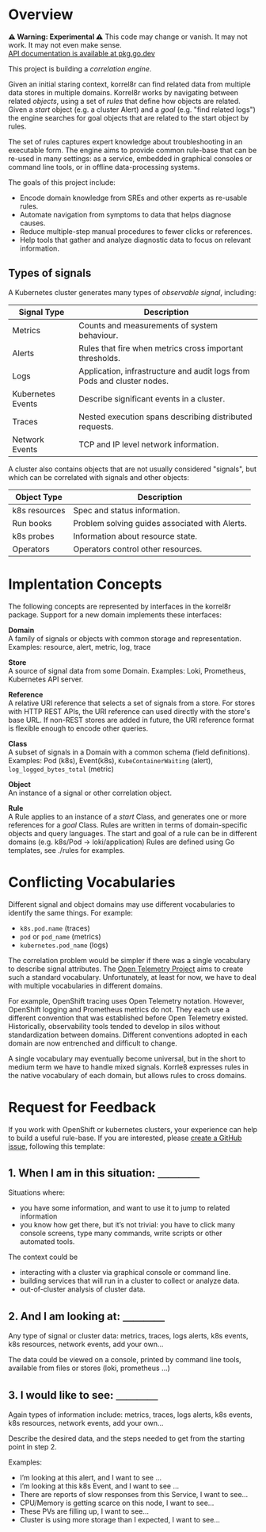 # Overview

**⚠ Warning: Experimental ⚠** This code may change or vanish. It may not work. It may not even make sense.\
[API documentation is available at pkg.go.dev](https://pkg.go.dev/github.com/korrel8r/korrel8r/pkg/korrel8r)

This project is building a *correlation engine*.

Given an initial staring context, korrel8r can find related data from multiple data stores in multiple domains.
Korrel8r works by navigating between related *objects*, using a set of *rules* that define how objects are related.
Given a *start* object (e.g. a cluster Alert) and a *goal* (e.g. "find related logs") the engine searches 
for goal objects that are related to the start object by rules.

The set of rules captures expert knowledge about troubleshooting in an executable form.
The engine aims to provide common rule-base that can be re-used in many settings:
as a service, embedded in graphical consoles or command line tools, or in offline data-processing systems.

The goals of this project include:

- Encode domain knowledge from SREs and other experts as re-usable rules.
- Automate navigation from symptoms to data that helps diagnose causes.
- Reduce multiple-step manual procedures to fewer clicks or references.
- Help tools that gather and analyze diagnostic data to focus on relevant information.

## Types of signals

A Kubernetes cluster generates many types of *observable signal*, including:

| Signal Type       | Description                                                             |
|-------------------|-------------------------------------------------------------------------|
| Metrics           | Counts and measurements of system behaviour.                            |
| Alerts            | Rules that fire when metrics cross important thresholds.                |
| Logs              | Application, infrastructure and audit logs from Pods and cluster nodes. |
| Kubernetes Events | Describe significant events in a cluster.                               |
| Traces            | Nested execution spans describing distributed requests.                 |
| Network Events    | TCP and IP level network information.                                   |

A cluster also contains objects that are not usually considered "signals",
but which can be correlated with signals and other objects:

| Object Type   | Description                                    |
|---------------|------------------------------------------------|
| k8s resources | Spec and status information.                   |
| Run books     | Problem solving guides associated with Alerts. |
| k8s probes    | Information about resource state.              |
| Operators     | Operators control other resources.             |


# Implentation Concepts

The following concepts are represented by interfaces in the korrel8r package.
Support for a new domain implements these interfaces:

**Domain** \
A family of signals or objects with common storage and representation.
Examples: resource, alert, metric, log, trace

**Store** \
A source of signal data from some Domain.
Examples: Loki, Prometheus, Kubernetes API server.

**Reference**  \
A relative URI reference that selects a set of signals from a store.
For stores with HTTP REST APIs, the URI reference can used directly with the store's base URL.
If non-REST stores are added in future, the URI reference format is flexible enough to encode other queries.

**Class**  \
A subset of signals in a Domain with a common schema (field definitions).
Examples: Pod (k8s), Event(k8s), `KubeContainerWaiting` (alert), `log_logged_bytes_total` (metric)

**Object** \
An instance of a signal or other correlation object.

**Rule**  \
A Rule applies to an instance of a *start* Class, and generates one or more references for a *goal* Class.
Rules are written in terms of domain-specific objects and query languages.
The start and goal of a rule can be in different domains (e.g. k8s/Pod → loki/application)
Rules are defined using Go templates, see ./rules for examples.

# Conflicting Vocabularies

Different signal and object domains may use different vocabularies to identify the same things.
For example:

- `k8s.pod.name` (traces)
- `pod` or `pod_name` (metrics)
- `kubernetes.pod_name` (logs)

The correlation problem would be simpler if there was a single vocabulary to describe signal attributes.
The [Open Telemetry Project](https://opentelemetry.io/) aims to create such a standard vocabulary.
Unfortunately, at least for now, we have to deal with multiple vocabularies in different domains.

For example, OpenShift tracing uses Open Telemetry notation. However, OpenShift logging and Prometheus metrics do not.
They each use a different convention that was established before Open Telemetry existed.
Historically, observability tools tended to develop in silos without standardization between domains.
Different conventions adopted in each domain are now entrenched and difficult to change.

A single vocabulary may eventually become universal, but in the short to medium term we have to handle mixed signals.
Korrle8 expresses rules in the native vocabulary of each domain, but allows rules to cross domains.

# Request for Feedback

If you work with OpenShift or kubernetes clusters, your experience can help to build a useful rule-base.
If you are interested, please [create a GitHub issue](https://github.com/korrel8r/korrel8r/issues/new), following this template:

## 1. When I am in this situation: ＿＿＿＿

Situations where:
- you have some information, and want to use it to jump to related information
- you know how get there, but it’s not trivial: you have to click many console screens, type many commands, write scripts or other automated tools.

The context could be
- interacting with a cluster via graphical console or command line.
- building services that will run in a cluster to collect or analyze data.
- out-of-cluster analysis of cluster data.

## 2. And I am looking at: ＿＿＿＿

Any type of signal or cluster data: metrics, traces, logs alerts, k8s events, k8s resources, network events, add your own…

The data could be viewed on a console, printed by command line tools, available from files or stores (loki, prometheus …)

## 3. I would like to see: ＿＿＿＿

Again types of information include: metrics, traces, logs alerts, k8s events, k8s resources, network events, add your own…

Describe the desired data, and the steps needed to get from the starting point in step 2.

Examples:
- I’m looking at this alert, and I want to see …
- I’m looking at this k8s Event, and I want to see …
- There are reports of slow responses from this Service, I want to see…
- CPU/Memory is getting scarce on this node, I want to see…
- These PVs are filling up, I want to see…
- Cluster is using more storage than I expected, I want to see…

